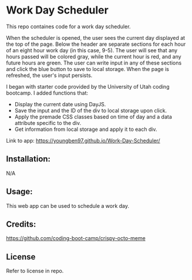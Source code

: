 # Work Day Scheduler

This repo containes code for a work day scheduler.

When the scheduler is opened, the user sees the current day displayed at the top of the page. Below the header are separate sections for each hour of an eight hour work day (in this case, 9-5). The user will see that any hours passed will be colored gray, while the current hour is red, and any future hours are green. The user can write input in any of these sections and click the blue button to save to local storage. When the page is refreshed, the user's input persists.

I began with starter code provided by the University of Utah coding bootcamp. I added functions that:
 - Display the current date using DayJS.
 - Save the input and the ID of the div to local storage upon click.
 - Apply the premade CSS classes based on time of day and a data attribute specific to the div.
 - Get information from local storage and apply it to each div.

Link to app:
https://youngben97.github.io/Work-Day-Scheduler/

## Installation:
N/A

## Usage:
This web app can be used to schedule a work day.

## Credits:
https://github.com/coding-boot-camp/crispy-octo-meme

## License
Refer to license in repo.